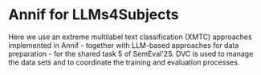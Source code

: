# Annif for LLMs4Subjects
Here we use an extreme multilabel text classification (XMTC) approaches implemented in Annif - together with LLM-based approaches for data preparation - for the shared task 5 of SemEval'25.
DVC is used to manage the data sets and to coordinate the training and evaluation processes. 
